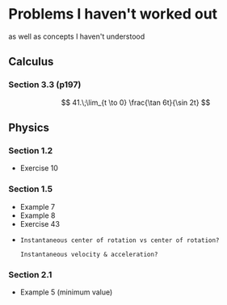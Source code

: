 # Problems I haven't worked out

as well as concepts I haven't understood

## Calculus

### Section 3.3 (p197)

$$
41.\;\lim_{t \to 0} \frac{\tan 6t}{\sin 2t}
$$

## Physics

### Section 1.2

- Exercise 10

### Section 1.5

- Example 7
- Example 8
- Exercise 43
- ```{admonition} Question?
  Instantaneous center of rotation vs center of rotation?
  
  Instantaneous velocity & acceleration?
  ```

### Section 2.1

- Example 5 (minimum value)

